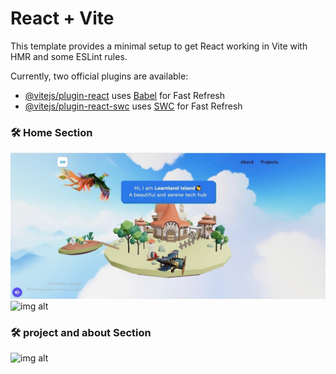 # React + Vite

This template provides a minimal setup to get React working in Vite with HMR and some ESLint rules.

Currently, two official plugins are available:

- [@vitejs/plugin-react](https://github.com/vitejs/vite-plugin-react/blob/main/packages/plugin-react/README.md) uses [Babel](https://babeljs.io/) for Fast Refresh
- [@vitejs/plugin-react-swc](https://github.com/vitejs/vite-plugin-react-swc) uses [SWC](https://swc.rs/) for Fast Refresh

 ### 🛠️ Home Section

![img alt](https://github.com/manaralamri/3D-Learnland-Island/blob/a60c3b2d09c0c08c73942297a11a18fe2a76f856/Home.jpeg)
![img alt]()
 ### 🛠️ project and about Section
 ![img alt]()
